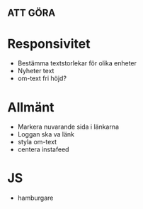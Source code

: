 ## ATT GÖRA

# Responsivitet
- Bestämma textstorlekar för olika enheter
- Nyheter text
- om-text fri höjd?

# Allmänt
- Markera nuvarande sida i länkarna
- Loggan ska va länk
- styla om-text
- centera instafeed

# JS
- hamburgare

